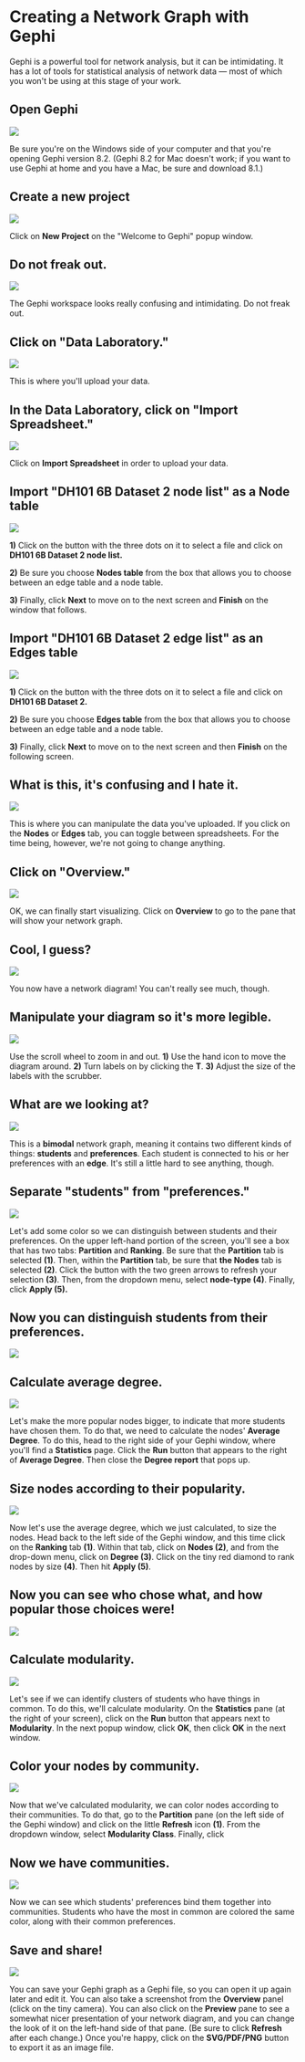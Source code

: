 Creating a Network Graph with Gephi
===================================

Gephi is a powerful tool for network analysis, but it can be
intimidating. It has a lot of tools for statistical analysis of network
data — most of which you won't be using at this stage of your work.

Open Gephi
----------

![](imgs/media/ssimage1.png)

Be sure you're on the Windows side of your computer and that you're
opening Gephi version 8.2. (Gephi 8.2 for Mac doesn't work; if you want
to use Gephi at home and you have a Mac, be sure and download 8.1.)

Create a new project
--------------------

![](imgs/media/ssimage2.png)

Click on **New Project** on the "Welcome to Gephi" popup window.

Do not freak out.
-----------------

![](imgs/media/ssimage3.png)

The Gephi workspace looks really confusing and intimidating. Do not
freak out.

Click on "Data Laboratory."
---------------------------

![](imgs/media/ssimage4.png)

This is where you'll upload your data.

In the Data Laboratory, click on "Import Spreadsheet."
------------------------------------------------------

![](imgs/media/ssimage5.png)

Click on **Import Spreadsheet** in order to upload your data.

Import "DH101 6B Dataset 2 node list" as a Node table
-----------------------------------------------------

![](imgs/media/ssimage6.png)

**1)** Click on the button with the three dots on it to select a file
and click on **DH101 6B Dataset 2 node list.**

**2)** Be sure you choose **Nodes table** from the box that allows you
to choose between an edge table and a node table.

**3)** Finally, click **Next** to move on to the next screen and
**Finish** on the window that follows.

Import "DH101 6B Dataset 2 edge list" as an Edges table
-------------------------------------------------------

![](imgs/media/ssimage7.png)

**1)** Click on the button with the three dots on it to select a file
and click on **DH101 6B Dataset 2.**

**2)** Be sure you choose **Edges table** from the box that allows you
to choose between an edge table and a node table.

**3)** Finally, click **Next** to move on to the next screen and then
**Finish** on the following screen.

What is this, it's confusing and I hate it.
-------------------------------------------

![](imgs/media/ssimage8.png)

This is where you can manipulate the data you've uploaded. If you click
on the **Nodes** or **Edges** tab, you can toggle between spreadsheets.
For the time being, however, we're not going to change anything.

Click on "Overview."
--------------------

![](imgs/media/ssimage9.png)

OK, we can finally start visualizing. Click on **Overview** to go to the
pane that will show your network graph.

Cool, I guess?
--------------

![](imgs/media/ssimage10.png)

You now have a network diagram! You can't really see much, though.

Manipulate your diagram so it's more legible. 
----------------------------------------------

![](imgs/media/ssimage11.png)

Use the scroll wheel to zoom in and out. **1)** Use the hand icon to
move the diagram around. **2)** Turn labels on by clicking the **T**.
**3)** Adjust the size of the labels with the scrubber.

What are we looking at?
-----------------------

![](imgs/media/ssimage12.png)

This is a **bimodal** network graph, meaning it contains two different
kinds of things: **students** and **preferences**. Each student is
connected to his or her preferences with an **edge**. It's still a
little hard to see anything, though.

Separate "students" from "preferences."
---------------------------------------

![](imgs/media/ssimage13.png)

Let's add some color so we can distinguish between students and their
preferences. On the upper left-hand portion of the screen, you'll see a
box that has two tabs: **Partition** and **Ranking**. Be sure that the
**Partition** tab is selected **(1)**. Then, within the **Partition**
tab, be sure that **the Nodes** tab is selected **(2)**. Click the
button with the two green arrows to refresh your selection **(3)**.
Then, from the dropdown menu, select **node-type (4)**. Finally, click
**Apply (5).**

Now you can distinguish students from their preferences.
--------------------------------------------------------

![](imgs/media/ssimage14.png)

Calculate average degree.
-------------------------

![](imgs/media/ssimage15.png)

Let's make the more popular nodes bigger, to indicate that more students
have chosen them. To do that, we need to calculate the nodes' **Average
Degree**. To do this, head to the right side of your Gephi window, where
you'll find a **Statistics** page. Click the **Run** button that appears
to the right of **Average Degree**. Then close the **Degree report**
that pops up.

Size nodes according to their popularity.
-----------------------------------------

![](imgs/media/ssimage16.png)

Now let's use the average degree, which we just calculated, to size the
nodes. Head back to the left side of the Gephi window, and this time
click on the **Ranking** tab **(1)**. Within that tab, click on **Nodes
(2)**, and from the drop-down menu, click on **Degree (3)**. Click on
the tiny red diamond to rank nodes by size **(4)**. Then hit **Apply
(5)**.

Now you can see who chose what, and how popular those choices were!
-------------------------------------------------------------------

![](imgs/media/ssimage17.png)

Calculate modularity. 
----------------------

![](imgs/media/ssimage18.png)

Let's see if we can identify clusters of students who have things in
common. To do this, we'll calculate modularity. On the **Statistics**
pane (at the right of your screen), click on the **Run** button that
appears next to **Modularity**. In the next popup window, click **OK**,
then click **OK** in the next window.

Color your nodes by community.
------------------------------

![](imgs/media/ssimage19.png)

Now that we've calculated modularity, we can color nodes according to
their communities. To do that, go to the **Partition** pane (on the left
side of the Gephi window) and click on the little **Refresh** icon
**(1)**. From the dropdown window, select **Modularity Class**. Finally,
click

Now we have communities.
------------------------

![](imgs/media/ssimage20.png)

Now we can see which students' preferences bind them together into
communities. Students who have the most in common are colored the same
color, along with their common preferences.

Save and share!
---------------

![](imgs/media/ssimage21.png)

You can save your Gephi graph as a Gephi file, so you can open it up
again later and edit it. You can also take a screenshot from the
**Overview** panel (click on the tiny camera). You can also click on the
**Preview** pane to see a somewhat nicer presentation of your network
diagram, and you can change the look of it on the left-hand side of that
pane. (Be sure to click **Refresh** after each change.) Once you're
happy, click on the **SVG/PDF/PNG** button to export it as an image
file.
